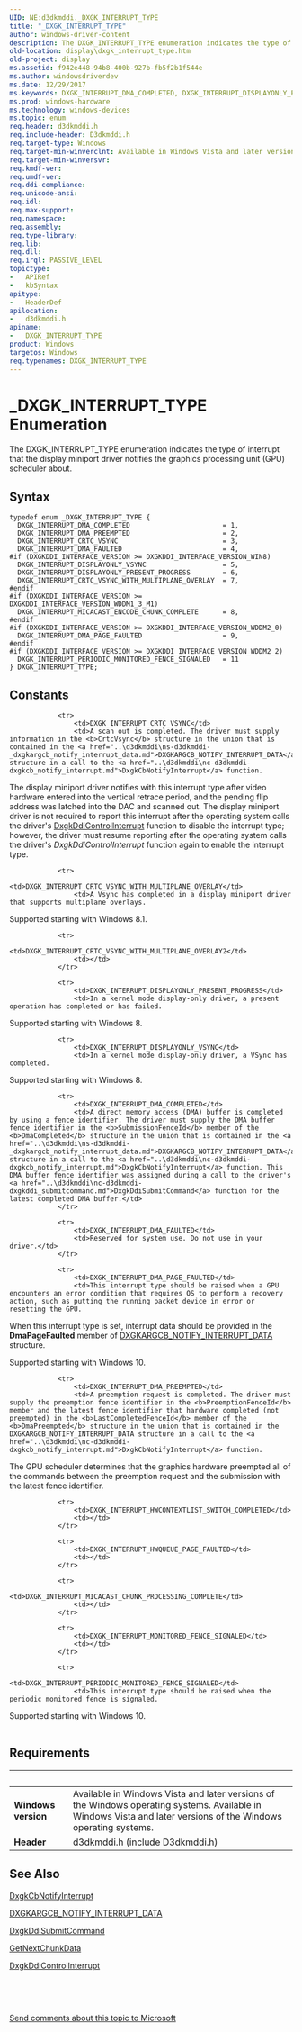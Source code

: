 ```yaml
---
UID: NE:d3dkmddi._DXGK_INTERRUPT_TYPE
title: "_DXGK_INTERRUPT_TYPE"
author: windows-driver-content
description: The DXGK_INTERRUPT_TYPE enumeration indicates the type of interrupt that the display miniport driver notifies the graphics processing unit (GPU) scheduler about.
old-location: display\dxgk_interrupt_type.htm
old-project: display
ms.assetid: f942e448-94b8-400b-927b-fb5f2b1f544e
ms.author: windowsdriverdev
ms.date: 12/29/2017
ms.keywords: DXGK_INTERRUPT_DMA_COMPLETED, DXGK_INTERRUPT_DISPLAYONLY_PRESENT_PROGRESS, DXGK_INTERRUPT_TYPE enumeration [Display Devices], d3dkmddi/DXGK_INTERRUPT_DISPLAYONLY_VSYNC, DXGK_INTERRUPT_PERIODIC_MONITORED_FENCE_SIGNALED, d3dkmddi/DXGK_INTERRUPT_CRTC_VSYNC_WITH_MULTIPLANE_OVERLAY, d3dkmddi/DXGK_INTERRUPT_DMA_COMPLETED, DXGK_INTERRUPT_DMA_PREEMPTED, d3dkmddi/DXGK_INTERRUPT_PERIODIC_MONITORED_FENCE_SIGNALED, d3dkmddi/DXGK_INTERRUPT_CRTC_VSYNC, display.dxgk_interrupt_type, DXGK_INTERRUPT_DMA_FAULTED, DXGK_INTERRUPT_DISPLAYONLY_VSYNC, DXGK_INTERRUPT_DMA_PAGE_FAULTED, d3dkmddi/DXGK_INTERRUPT_DISPLAYONLY_PRESENT_PROGRESS, d3dkmddi/DXGK_INTERRUPT_DMA_PAGE_FAULTED, d3dkmddi/DXGK_INTERRUPT_DMA_FAULTED, d3dkmddi/DXGK_INTERRUPT_DMA_PREEMPTED, DXGK_INTERRUPT_MICACAST_ENCODE_CHUNK_COMPLETE, DmEnums_5ed0a892-5813-43ff-aae9-25b03aa3ea5f.xml, DXGK_INTERRUPT_TYPE, d3dkmddi/DXGK_INTERRUPT_MICACAST_ENCODE_CHUNK_COMPLETE, DXGK_INTERRUPT_CRTC_VSYNC_WITH_MULTIPLANE_OVERLAY, DXGK_INTERRUPT_CRTC_VSYNC, d3dkmddi/DXGK_INTERRUPT_TYPE, _DXGK_INTERRUPT_TYPE
ms.prod: windows-hardware
ms.technology: windows-devices
ms.topic: enum
req.header: d3dkmddi.h
req.include-header: D3dkmddi.h
req.target-type: Windows
req.target-min-winverclnt: Available in Windows Vista and later versions of the Windows operating systems.
req.target-min-winversvr: 
req.kmdf-ver: 
req.umdf-ver: 
req.ddi-compliance: 
req.unicode-ansi: 
req.idl: 
req.max-support: 
req.namespace: 
req.assembly: 
req.type-library: 
req.lib: 
req.dll: 
req.irql: PASSIVE_LEVEL
topictype:
-	APIRef
-	kbSyntax
apitype:
-	HeaderDef
apilocation:
-	d3dkmddi.h
apiname:
-	DXGK_INTERRUPT_TYPE
product: Windows
targetos: Windows
req.typenames: DXGK_INTERRUPT_TYPE
---
```


# _DXGK_INTERRUPT_TYPE Enumeration
The DXGK_INTERRUPT_TYPE enumeration indicates the type of interrupt that the display miniport driver notifies the graphics processing unit (GPU) scheduler about.

## Syntax
````
typedef enum _DXGK_INTERRUPT_TYPE { 
  DXGK_INTERRUPT_DMA_COMPLETED                       = 1,
  DXGK_INTERRUPT_DMA_PREEMPTED                       = 2,
  DXGK_INTERRUPT_CRTC_VSYNC                          = 3,
  DXGK_INTERRUPT_DMA_FAULTED                         = 4,
#if (DXGKDDI_INTERFACE_VERSION >= DXGKDDI_INTERFACE_VERSION_WIN8)
  DXGK_INTERRUPT_DISPLAYONLY_VSYNC                   = 5,
  DXGK_INTERRUPT_DISPLAYONLY_PRESENT_PROGRESS        = 6,
  DXGK_INTERRUPT_CRTC_VSYNC_WITH_MULTIPLANE_OVERLAY  = 7,
#endif 
#if (DXGKDDI_INTERFACE_VERSION >= DXGKDDI_INTERFACE_VERSION_WDDM1_3_M1)
  DXGK_INTERRUPT_MICACAST_ENCODE_CHUNK_COMPLETE      = 8,
#endif 
#if (DXGKDDI_INTERFACE_VERSION >= DXGKDDI_INTERFACE_VERSION_WDDM2_0)
  DXGK_INTERRUPT_DMA_PAGE_FAULTED                    = 9,
#endif 
#if (DXGKDDI_INTERFACE_VERSION >= DXGKDDI_INTERFACE_VERSION_WDDM2_2)
  DXGK_INTERRUPT_PERIODIC_MONITORED_FENCE_SIGNALED   = 11
} DXGK_INTERRUPT_TYPE;
````

## Constants

<table>
            
                <tr>
                    <td>DXGK_INTERRUPT_CRTC_VSYNC</td>
                    <td>A scan out is completed. The driver must supply information in the <b>CrtcVsync</b> structure in the union that is contained in the <a href="..\d3dkmddi\ns-d3dkmddi-_dxgkargcb_notify_interrupt_data.md">DXGKARGCB_NOTIFY_INTERRUPT_DATA</a> structure in a call to the <a href="..\d3dkmddi\nc-d3dkmddi-dxgkcb_notify_interrupt.md">DxgkCbNotifyInterrupt</a> function. 

The display miniport driver notifies with this interrupt type after video hardware entered into the vertical retrace period, and the pending flip address was latched into the DAC and scanned out. The display miniport driver is not required to report this interrupt after the operating system calls the driver's <a href="..\d3dkmddi\nc-d3dkmddi-dxgkddi_controlinterrupt.md">DxgkDdiControlInterrupt</a> function to disable the interrupt type; however, the driver must resume reporting after the operating system calls the driver's <i>DxgkDdiControlInterrupt</i> function again to enable the interrupt type.</td>
                </tr>
            
                <tr>
                    <td>DXGK_INTERRUPT_CRTC_VSYNC_WITH_MULTIPLANE_OVERLAY</td>
                    <td>A Vsync has completed in a display miniport driver that supports multiplane overlays.

Supported starting with Windows 8.1.</td>
                </tr>
            
                <tr>
                    <td>DXGK_INTERRUPT_CRTC_VSYNC_WITH_MULTIPLANE_OVERLAY2</td>
                    <td></td>
                </tr>
            
                <tr>
                    <td>DXGK_INTERRUPT_DISPLAYONLY_PRESENT_PROGRESS</td>
                    <td>In a kernel mode display-only driver, a present operation has completed or has failed.

Supported starting with Windows 8.</td>
                </tr>
            
                <tr>
                    <td>DXGK_INTERRUPT_DISPLAYONLY_VSYNC</td>
                    <td>In a kernel mode display-only driver, a VSync has completed.

Supported starting with Windows 8.</td>
                </tr>
            
                <tr>
                    <td>DXGK_INTERRUPT_DMA_COMPLETED</td>
                    <td>A direct memory access (DMA) buffer is completed by using a fence identifier. The driver must supply the DMA buffer fence identifier in the <b>SubmissionFenceId</b> member of the <b>DmaCompleted</b> structure in the union that is contained in the <a href="..\d3dkmddi\ns-d3dkmddi-_dxgkargcb_notify_interrupt_data.md">DXGKARGCB_NOTIFY_INTERRUPT_DATA</a> structure in a call to the <a href="..\d3dkmddi\nc-d3dkmddi-dxgkcb_notify_interrupt.md">DxgkCbNotifyInterrupt</a> function. This DMA buffer fence identifier was assigned during a call to the driver's <a href="..\d3dkmddi\nc-d3dkmddi-dxgkddi_submitcommand.md">DxgkDdiSubmitCommand</a> function for the latest completed DMA buffer.</td>
                </tr>
            
                <tr>
                    <td>DXGK_INTERRUPT_DMA_FAULTED</td>
                    <td>Reserved for system use. Do not use in your driver.</td>
                </tr>
            
                <tr>
                    <td>DXGK_INTERRUPT_DMA_PAGE_FAULTED</td>
                    <td>This interrupt type should be raised when a GPU encounters an error condition that requires OS to perform a recovery action, such as putting the running packet device in error or resetting the GPU.


When this interrupt type is set, interrupt data should be provided in the <b>DmaPageFaulted</b> member of <a href="..\d3dkmddi\ns-d3dkmddi-_dxgkargcb_notify_interrupt_data.md">DXGKARGCB_NOTIFY_INTERRUPT_DATA</a> structure.

Supported starting with Windows 10.</td>
                </tr>
            
                <tr>
                    <td>DXGK_INTERRUPT_DMA_PREEMPTED</td>
                    <td>A preemption request is completed. The driver must supply the preemption fence identifier in the <b>PreemptionFenceId</b> member and the latest fence identifier that hardware completed (not preempted) in the <b>LastCompletedFenceId</b> member of the <b>DmaPreempted</b> structure in the union that is contained in the DXGKARGCB_NOTIFY_INTERRUPT_DATA structure in a call to the <a href="..\d3dkmddi\nc-d3dkmddi-dxgkcb_notify_interrupt.md">DxgkCbNotifyInterrupt</a> function.

The GPU scheduler determines that the graphics hardware preempted all of the commands between the preemption request and the submission with the latest fence identifier.</td>
                </tr>
            
                <tr>
                    <td>DXGK_INTERRUPT_HWCONTEXTLIST_SWITCH_COMPLETED</td>
                    <td></td>
                </tr>
            
                <tr>
                    <td>DXGK_INTERRUPT_HWQUEUE_PAGE_FAULTED</td>
                    <td></td>
                </tr>
            
                <tr>
                    <td>DXGK_INTERRUPT_MICACAST_CHUNK_PROCESSING_COMPLETE</td>
                    <td></td>
                </tr>
            
                <tr>
                    <td>DXGK_INTERRUPT_MONITORED_FENCE_SIGNALED</td>
                    <td></td>
                </tr>
            
                <tr>
                    <td>DXGK_INTERRUPT_PERIODIC_MONITORED_FENCE_SIGNALED</td>
                    <td>This interrupt type should be raised when the periodic monitored fence is signaled. 

Supported starting with Windows 10.</td>
                </tr>
</table>


## Requirements
| &nbsp; | &nbsp; |
| ---- |:---- |
| **Windows version** | Available in Windows Vista and later versions of the Windows operating systems. Available in Windows Vista and later versions of the Windows operating systems. |
| **Header** | d3dkmddi.h (include D3dkmddi.h) |

## See Also

<a href="..\d3dkmddi\nc-d3dkmddi-dxgkcb_notify_interrupt.md">DxgkCbNotifyInterrupt</a>



<a href="..\d3dkmddi\ns-d3dkmddi-_dxgkargcb_notify_interrupt_data.md">DXGKARGCB_NOTIFY_INTERRUPT_DATA</a>



<a href="..\d3dkmddi\nc-d3dkmddi-dxgkddi_submitcommand.md">DxgkDdiSubmitCommand</a>



<a href="..\netdispumdddi\nc-netdispumdddi-pfn_get_next_chunk_data.md">GetNextChunkData</a>



<a href="..\d3dkmddi\nc-d3dkmddi-dxgkddi_controlinterrupt.md">DxgkDdiControlInterrupt</a>



 

 

<a href="mailto:wsddocfb@microsoft.com?subject=Documentation%20feedback [display\display]:%20DXGK_INTERRUPT_TYPE enumeration%20 RELEASE:%20(12/29/2017)&amp;body=%0A%0APRIVACY STATEMENT%0A%0AWe use your feedback to improve the documentation. We don't use your email address for any other purpose, and we'll remove your email address from our system after the issue that you're reporting is fixed. While we're working to fix this issue, we might send you an email message to ask for more info. Later, we might also send you an email message to let you know that we've addressed your feedback.%0A%0AFor more info about Microsoft's privacy policy, see http://privacy.microsoft.com/en-us/default.aspx." title="Send comments about this topic to Microsoft">Send comments about this topic to Microsoft</a>